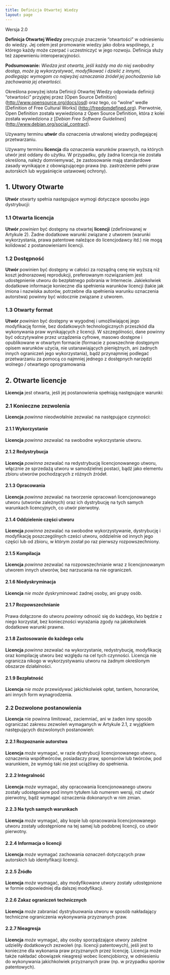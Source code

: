 ```yaml
---
title: Definicja Otwartej Wiedzy
layout: page
---
```

Wersja 2.0  

**Definicja Otwartej Wiedzy** precyzuje znaczenie “otwartości” w odniesieniu do wiedzy. Jej celem jest promowanie wiedzy jako dobra wspólnego, z 
którego każdy może czerpać i uczestniczyć w jego rozwoju. Definicja służy też zapewnieniu interoperacyjności.

**Podsumowanie:** *Wiedza jest otwarta, jeśli każdy ma do niej swobodny dostęp, może ją wykorzystywać, modyfikować i dzielić z innymi, podlegając 
wymogom co najwyżej oznaczania źródeł jej pochodzenia lub zachowania jej otwartości.*

Określona powyżej istota Definicji Otwartej Wiedzy odpowiada definicji “otwartości” przyjętej przez [Open Source Definition]
(http://www.opensource.org/docs/osd) oraz tego, co “wolne” wedle [Definition of Free Cultural Works]
(http://freedomdefined.org). Pierwotnie, Open 
Definition została wywiedziona z Open Source Definition, która z kolei została wywiedziona z [*Debian Free Software Guidelines*]
(http://www.debian.org/social_contract).

Używamy terminu **utwór** dla oznaczenia utrwalonej wiedzy podlegającej przetwarzaniu.

Używamy terminu **licencja** dla oznaczenia warunków prawnych, na których utwór jest oddany do użytku. W przypadku, gdy żadna licencja nie została 
określona, należy domniemywać, że zastosowanie mają standardowe zasady wynikające z obowiązującego prawa (np. zastrzeżenie pełni praw autorskich lub 
wygaśnięcie ustawowej ochrony).

## 1. Utwory Otwarte

**Utwór** otwarty spełnia następujące wymogi dotyczące sposobu jego dystrybucji:

### 1.1 Otwarta licencja

**Utwór** *powinien* być dostępny na otwartej **licencji** (zdefiniowanej w Artykule 2). Żadne dodatkowe warunki związane z utworem (warunki 
wykorzystania, prawa patentowe należące do licencjodawcy itd.) nie mogą kolidować z postanowieniami licencji.

### 1.2 Dostępność

**Utwór** powinien być dostępny w całości za rozsądną cenę nie wyższą niż koszt jednorazowej reprodukcji, preferowanym rozwiązaniem jest udostępnienie 
utworu do bezpłatnego pobrania w Internecie. Jakiekolwiek dodatkowe informacje konieczne dla spełnienia warunków licencji (takie jak imiona i nazwiska 
autorów, potrzebne dla spełnienia warunku oznaczenia autorstwa) powinny być widocznie związane z utworem.

### 1.3 Otwarty format

**Utwór** *powinien* być dostępny w wygodnej i umożliwiającej jego modyfikację formie, bez dodatkowych technologicznych przeszkód dla wykonywania praw 
wynikających z licencji. W szczególności, dane powinny być odczytywalne przez urządzenia cyfrowe, masowo dostępne i opublikowane w otwartym formacie 
(formacie z powszechnie dostępnym opisem warunków użycia, nie ustanawiających pieniężnych, ani żadnych innych ograniczeń jego wykorzystania), bądź 
przynajmniej podlegać przetwarzaniu za pomocą co najmniej jednego z dostępnych narzędzi wolnego / otwartego oprogramowania 
 
## 2. Otwarte licencje

**Licencja** jest otwarta, jeśli jej postanowienia spełniają następujące warunki:

### 2.1 Konieczne zezwolenia

**Licencja** *powinna* nieodwołalnie zezwalać na następujące czynności:

#### 2.1.1 Wykorzystanie

**Licencja** *powinna* zezwalać na swobodne wykorzystanie utworu.

#### 2.1.2 Redystrybucja

**Licencja** *powinna* zezwalać na redystrybucję licencjonowanego utworu, włącznie ze sprzedażą utworu w samodzielnej postaci, bądź jako elementu 
zbioru utworów pochodzących z różnych źródeł.

#### 2.1.3 Opracowania

**Licencja** *powinna* zezwalać na tworzenie opracowań licencjonowanego utworu (utworów zależnych) oraz ich dystrybucję na tych samych warunkach 
licencyjnych, co utwór pierwotny.

#### 2.1.4 Oddzielenie części utworu

**Licencja** *powinna* zezwalać na swobodne wykorzystywanie, dystrybucję i modyfikację poszczególnych cześci utworu, oddzielnie od innych jego części 
lub od zbioru, w którym został po raz pierwszy rozpowszechniony.

#### 2.1.5 Kompilacja

**Licencja** *powinna* zezwalać na rozpowszechnianie wraz z licencjonowanym utworem innych utworów, bez narzucania na nie ograniczeń. 

#### 2.1.6 Niedyskryminacja

**Licencja** *nie może* dyskryminować żadnej osoby, ani grupy osób.

#### 2.1.7 Rozpowszechnianie 

Prawa dołączone do utworu *powinny* odnosić się do każdego, kto będzie z niego korzystał, bez konieczności wyrażania zgody na jakiekolwiek dodatkowe 
warunki prawne. 

#### 2.1.8 Zastosowanie do każdego celu

**Licencja** *powinna* zezwalać na wykorzystanie, redystrybucję, modyfikację oraz kompilację utworu bez względu na cel tych czynności. Licencja nie 
ogranicza nikogo w wykorzystywaniu utworu na żadnym określonym obszarze działalności.

#### 2.1.9 Bezpłatność

**Licencja** *nie może* przewidywać jakichkolwiek opłat, tantiem, honorariów, ani innych form wynagrodzenia.

### 2.2 Dozwolone postanowienia

**Licencja** nie powinna limitować, zaciemniać, ani w żaden inny sposób  ograniczać zakresu zezwoleń wymaganych w Artykule 2.1, z wyjątkiem 
następujących dozwolonych postanowień:

#### 2.2.1 Rozpoznanie autorstwa

**Licencja** *może* wymagać, w razie dystrybucji licencjonowanego utworu, oznaczenia współtwórców,  posiadaczy praw, sponsorów lub  twórców, pod 
warunkiem, że wymóg taki nie jest uciążliwy do spełnienia. 

#### 2.2.2 Integralność

**Licencja** *może* wymagać, aby opracowania licencjonowanego utworu zostały udostępniane pod innym tytułem lub numerem wersji, niż utwór pierwotny, 
bądź wymagać oznaczenia dokonanych w nim zmian.

#### 2.2.3 Na tych samych warunkach

**Licencja** *może* wymagać, aby kopie lub opracowania licencjonowanego utworu zostały udostępnione na tej samej lub podobnej licencji, co utwór 
pierwotny. 

#### 2.2.4 Informacja o licencji

**Licencja** *może* wymagać zachowania oznaczeń dotyczących praw autorskich lub identyfikacji licencji.

#### 2.2.5 Źródło

**Licencja** *może* wymagać, aby modyfikowane utwory zostały udostępnione w formie odpowiedniej dla dalszej modyfikacji.

#### 2.2.6 Zakaz ograniczeń technicznych

**Licencja** *może* zabraniać dystrybuowania utworu w sposób nakładający techniczne ograniczenia wykonywania przyznanych praw.

#### 2.2.7 Nieagresja

**Licencja** *może* wymagać, aby osoby sporządzające utwory zależne udzieliły dodatkowych zezwoleń (np. licencji patentowych), jeśli jest to konieczne 
dla wykonania praw przyznanych przez licencję. Licencja może także nakładać obowiązek nieagresji wobec licencjobiorcy, w odniesieniu do wykonywania 
jakichkolwiek przyznanych praw (np. w przypadku sporów patentowych). 

